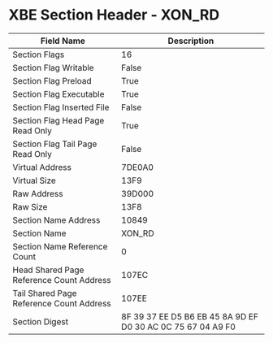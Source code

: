 # XBE Section Header - XON_RD

| Field Name | Description |
|---|---|
| Section Flags | 16 |
| Section Flag Writable | False |
| Section Flag Preload | True |
| Section Flag Executable | True |
| Section Flag Inserted File | False |
| Section Flag Head Page Read Only | True |
| Section Flag Tail Page Read Only | False |
| Virtual Address | 7DE0A0 |
| Virtual Size | 13F9 |
| Raw Address | 39D000 |
| Raw Size | 13F8 |
| Section Name Address | 10849 |
| Section Name | XON_RD |
| Section Name Reference Count | 0 |
| Head Shared Page Reference Count Address | 107EC |
| Tail Shared Page Reference Count Address | 107EE |
| Section Digest | 8F 39 37 EE D5 B6 EB 45 8A 9D EF D0 30 AC 0C 75 67 04 A9 F0 |
